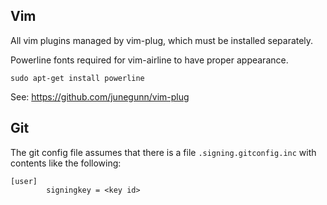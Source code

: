 Vim
---

All vim plugins managed by vim-plug, which must be installed separately.

Powerline fonts required for vim-airline to have proper appearance.

```
sudo apt-get install powerline
```

See: https://github.com/junegunn/vim-plug

Git
---

The git config file assumes that there is a file `.signing.gitconfig.inc` with
contents like the following:

```
[user]
        signingkey = <key id>
```
